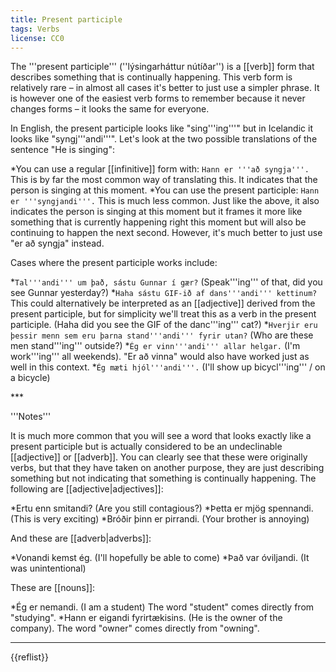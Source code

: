 ```yaml
---
title: Present participle
tags: Verbs
license: CC0
---
```


<level b1/>

The '''present participle''' (''lýsingarháttur nútíðar'') is a [[verb]] form that describes something that is continually happening. This verb form is relatively rare – in almost all cases it's better to just use a simpler phrase. It is however one of the easiest verb forms to remember because it never changes forms – it looks the same for everyone. 

In English, the present participle looks like "sing'''ing'''" but in Icelandic it looks like "syngj'''andi'''". Let's look at the two possible translations of the sentence "He is singing":  

*You can use a regular [[infinitive]] form with: `Hann er '''að syngja'''.` This is by far the most common way of translating this. It indicates that the person is singing at this moment.
*You can use the present participle: `Hann er '''syngjandi'''.` This is much less common. Just like the above, it also indicates the person is singing at this moment but it frames it more like something that is currently happening right this moment but will also be continuing to happen the next second. However, it's much better to just use "er að syngja" instead.

Cases where the present participle works include:

*`Tal'''andi''' um það, sástu Gunnar í gær?` (Speak'''ing''' of that, did you see Gunnar yesterday?)
*`Haha sástu GIF-ið af dans'''andi''' kettinum?`<ref name=":0">This could alternatively be interpreted as an [[adjective]] derived from the present participle, but for simplicity we'll treat this as a verb in the present participle.</ref> (Haha did you see the GIF of the danc'''ing''' cat?)
*`Hverjir eru þessir menn sem eru þarna stand'''andi''' fyrir utan?`<ref name=":0" /> (Who are these men stand'''ing''' outside?)
*`Ég er vinn'''andi''' allar helgar.` (I'm work'''ing''' all weekends). "Er að vinna" would also have worked just as well in this context.
*`Ég mæti hjól'''andi'''.` (I'll show up bicycl'''ing''' / on a bicycle)<br />
<div class="notes">
***

'''Notes'''

It is much more common that you will see a word that looks exactly like a present participle but is actually considered to be an undeclinable [[adjective]] or [[adverb]]. You can clearly see that these were originally verbs, but that they have taken on another purpose, they are just describing something but not indicating that something is continually happening. The following are [[adjective|adjectives]]:

*Ertu enn smitandi? (Are you still contagious?)
*Þetta er mjög spennandi. (This is very exciting)
*Bróðir þinn er pirrandi. (Your brother is annoying)

And these are [[adverb|adverbs]]:

*Vonandi kemst ég. (I'll hopefully be able to come)
*Það var óviljandi. (It was unintentional)

These are [[nouns]]:

*Ég er nemandi. (I am a student) The word "student" comes directly from "studying".
*Hann er eigandi fyrirtækisins. (He is the owner of the company). The word "owner" comes directly from "owning".

***

{{reflist}}</div>

